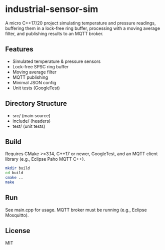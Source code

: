 # industrial-sensor-sim

A micro C++17/20 project simulating temperature and pressure readings, buffering them in a lock-free ring buffer, processing with a moving average filter, and publishing results to an MQTT broker.

## Features
- Simulated temperature & pressure sensors
- Lock-free SPSC ring buffer
- Moving average filter
- MQTT publishing
- Minimal JSON config
- Unit tests (GoogleTest)

## Directory Structure
- src/        (main source)
- include/    (headers)
- test/       (unit tests)

## Build
Requires CMake >=3.14, C++17 or newer, GoogleTest, and an MQTT client library (e.g., Eclipse Paho MQTT C++).

```sh
mkdir build
cd build
cmake ..
make
```

## Run
See main.cpp for usage. MQTT broker must be running (e.g., Eclipse Mosquitto).

## License
MIT
